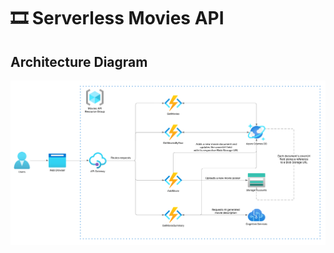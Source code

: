 # 🎞️ Serverless Movies API

## Architecture Diagram

![Movies API Architecture Diagram](Movies%20API%20Architecture%20Diagram.png)